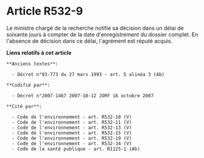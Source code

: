 # Article R532-9

Le ministre chargé de la recherche notifie sa décision dans un délai de soixante jours à compter de la date d'enregistrement
du dossier complet. En l'absence de décision dans ce délai, l'agrément est réputé acquis.

**Liens relatifs à cet article**

	**Anciens textes**:

	  - Décret n°93-773 du 27 mars 1993 - art. 5 alinéa 3 (Ab)

	**Codifié par**:

	  - Décret n°2007-1467 2007-10-12 JORF 16 octobre 2007

	**Cité par**:

	  - Code de l'environnement - art. R532-10 (V)
	  - Code de l'environnement - art. R532-11 (V)
	  - Code de l'environnement - art. R532-13 (V)
	  - Code de l'environnement - art. R532-15 (V)
	  - Code de l'environnement - art. R532-19 (V)
	  - Code de l'environnement - art. R532-34 (V)
	  - Code de la santé publique - art. R1125-1 (Ab)
